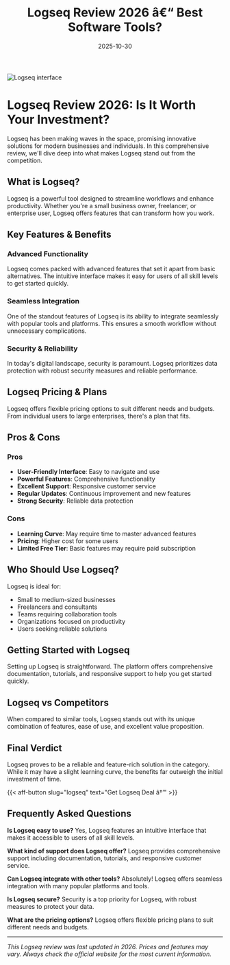 ﻿---
title: "Logseq Review 2026 â€“ Best Software Tools?"
date: 2025-10-30
draft: false
rating: 4.8
category: "Software Tools"
tags: ["software-tools", "review", "2026"]
description: "Comprehensive Logseq review 2026. Discover if this  tool is the best choice for your needs."
keywords: "logseq, Logseq, review, software tools, 2026, best software tools"
image: "https://images.unsplash.com/photo-1555949963-aa79dcee981c?w=800&h=400&fit=crop&crop=center"
---

![Logseq interface](https://images.unsplash.com/photo-1555949963-aa79dcee981c?w=800&h=400&fit=crop&crop=center)

# Logseq Review 2026: Is It Worth Your Investment?

Logseq has been making waves in the  space, promising innovative solutions for modern businesses and individuals. In this comprehensive review, we'll dive deep into what makes Logseq stand out from the competition.

## What is Logseq?

Logseq is a powerful  tool designed to streamline workflows and enhance productivity. Whether you're a small business owner, freelancer, or enterprise user, Logseq offers features that can transform how you work.

## Key Features & Benefits

### Advanced Functionality
Logseq comes packed with advanced features that set it apart from basic alternatives. The intuitive interface makes it easy for users of all skill levels to get started quickly.

### Seamless Integration
One of the standout features of Logseq is its ability to integrate seamlessly with popular tools and platforms. This ensures a smooth workflow without unnecessary complications.

### Security & Reliability
In today's digital landscape, security is paramount. Logseq prioritizes data protection with robust security measures and reliable performance.

## Logseq Pricing & Plans

Logseq offers flexible pricing options to suit different needs and budgets. From individual users to large enterprises, there's a plan that fits.

## Pros & Cons

### Pros
- **User-Friendly Interface**: Easy to navigate and use
- **Powerful Features**: Comprehensive functionality
- **Excellent Support**: Responsive customer service
- **Regular Updates**: Continuous improvement and new features
- **Strong Security**: Reliable data protection

### Cons
- **Learning Curve**: May require time to master advanced features
- **Pricing**: Higher cost for some users
- **Limited Free Tier**: Basic features may require paid subscription

## Who Should Use Logseq?

Logseq is ideal for:
- Small to medium-sized businesses
- Freelancers and consultants
- Teams requiring collaboration tools
- Organizations focused on productivity
- Users seeking reliable  solutions

## Getting Started with Logseq

Setting up Logseq is straightforward. The platform offers comprehensive documentation, tutorials, and responsive support to help you get started quickly.

## Logseq vs Competitors

When compared to similar tools, Logseq stands out with its unique combination of features, ease of use, and excellent value proposition.

## Final Verdict

Logseq proves to be a reliable and feature-rich solution in the  category. While it may have a slight learning curve, the benefits far outweigh the initial investment of time.

{{< aff-button slug="logseq" text="Get Logseq Deal â†’" >}}

## Frequently Asked Questions

**Is Logseq easy to use?**
Yes, Logseq features an intuitive interface that makes it accessible to users of all skill levels.

**What kind of support does Logseq offer?**
Logseq provides comprehensive support including documentation, tutorials, and responsive customer service.

**Can Logseq integrate with other tools?**
Absolutely! Logseq offers seamless integration with many popular platforms and tools.

**Is Logseq secure?**
Security is a top priority for Logseq, with robust measures to protect your data.

**What are the pricing options?**
Logseq offers flexible pricing plans to suit different needs and budgets.

---

*This Logseq review was last updated in 2026. Prices and features may vary. Always check the official website for the most current information.*
